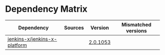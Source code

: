 # Dependency Matrix

Dependency | Sources | Version | Mismatched versions
---------- | ------- | ------- | -------------------
[jenkins-x/jenkins-x-platform](https://github.com/jenkins-x/jenkins-x-platform.git) |  | [2.0.1053](https://github.com/jenkins-x/jenkins-x-platform/releases/tag/v2.0.1053) | 
